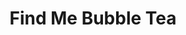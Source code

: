 ---
title: "Find Me Bubble Tea"
description: "Craving for some boba? Use this iOS app to find the 200 closest bubble tea store nearby your current location. Functional world-wide. Store menus, phone numbers, and directions to reach stores are fully integrated in this app."
tools: "Objective-C RestKit AFNetworking SOCKit"
image: findmemilktea.png"
---